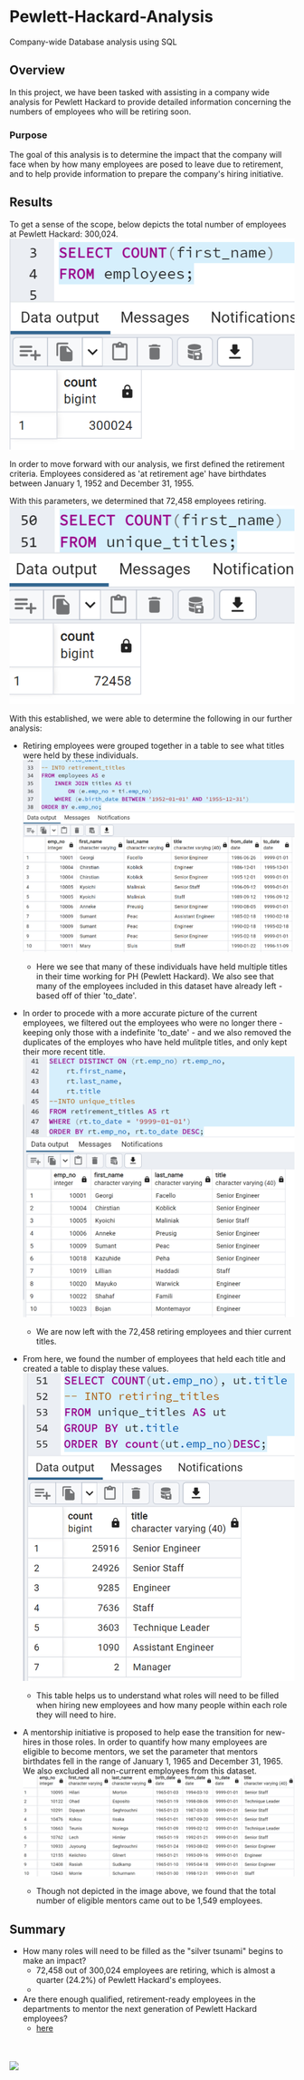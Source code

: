 # Pewlett-Hackard-Analysis
Company-wide Database analysis using SQL

## Overview
In this project, we have been tasked with assisting in a company wide analysis for Pewlett Hackard to provide detailed information concerning the numbers of employees who will be retiring soon. 

### Purpose
The goal of this analysis is to determine the impact that the company will face when by how many employees are posed to leave due to retirement, and to help provide information to prepare the company's hiring initiative. 

## Results
To get a sense of the scope, below depicts the total number of employees at Pewlett Hackard: 300,024.
![](https://github.com/chichi-ugo/Pewlett-Hackard-Analysis/blob/main/Images/tot_emps.PNG?raw=true)

In order to move forward with our analysis, we first defined the retirement criteria. Employees considered as 'at retirement age' have birthdates between January 1, 1952 and December 31, 1955.

With this parameters, we determined that 72,458 employees retiring.
![](https://github.com/chichi-ugo/Pewlett-Hackard-Analysis/blob/main/Images/tot_retiring.PNG?raw=true)

With this established, we were able to determine the following in our further analysis:
- Retiring employees were grouped together in a table to see what titles were held by these individuals.
![](https://github.com/chichi-ugo/Pewlett-Hackard-Analysis/blob/main/Images/retire_titles.PNG?raw=true)
  - Here we see that many of these individuals have held multiple titles in their time working for PH (Pewlett Hackard). We also see that many of the employees included in this dataset have already left - based off of thier 'to_date'.
  
 - In order to procede with a more accurate picture of the current employees, we filtered out the employees who were no longer there - keeping only those with a indefinite 'to_date' - and we also removed the duplicates of the employes who have held mulitple titles, and only kept their more recent title.
![](https://github.com/chichi-ugo/Pewlett-Hackard-Analysis/blob/main/Images/unique_titles.PNG?raw=true)
    - We are now left with the 72,458 retiring employees and thier current titles.
  
- From here, we found the number of employees that held each title and created a table to display these values.
![](https://github.com/chichi-ugo/Pewlett-Hackard-Analysis/blob/main/Images/title_count.PNG?raw=true)
     - This table helps us to understand what roles will need to be filled when hiring new employees and how many people within each role they will need to hire. 

- A mentorship initiative is proposed to help ease the transition for new-hires in those roles. In order to quantify how many employees are eligible to become mentors, we set the parameter that mentors birthdates fell in the range of January 1, 1965 and December 31, 1965. We also excluded all non-current employees from this dataset.
![](https://github.com/chichi-ugo/Pewlett-Hackard-Analysis/blob/main/Images/mentor_eligible.PNG?raw=true)
     - Though not depicted in the image above, we found that the total number of eligible mentors came out to be 1,549 employees.

## Summary
- How many roles will need to be filled as the "silver tsunami" begins to make an impact?
  - 72,458 out of 300,024 employees are retiring, which is almost a quarter (24.2%) of Pewlett Hackard's employees.
  - 
- Are there enough qualified, retirement-ready employees in the departments to mentor the next generation of Pewlett Hackard employees?
  - [here](https://github.com/chichi-ugo/Pewlett-Hackard-Analysis/blob/main/queries.sql#:~:text=%2D%2D%20Retiring%20employees,.emp_no%3B)


# ![](__?raw=true)
